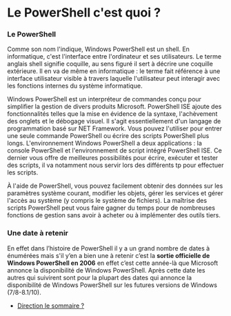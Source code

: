 # Le PowerShell c'est quoi ?

### Le PowerShell 

 

Comme son nom l'indique, Windows PowerShell est un shell. En informatique, c'est l'interface entre l'ordinateur et ses utilisateurs. Le terme anglais shell signifie coquille, au sens figuré il sert à décrire une coquille extérieure. Il en va de même en informatique : le terme fait référence à une interface utilisateur visible à travers laquelle l'utilisateur peut interagir avec les fonctions internes du système informatique. 

 

Windows PowerShell est un interpréteur de commandes conçu pour simplifier la gestion de divers produits Microsoft. PowerShell ISE ajoute des fonctionnalités telles que la mise en évidence de la syntaxe, l'achèvement des onglets et le débogage visuel. Il s'agit essentiellement d'un langage de programmation basé sur NET Framework. Vous pouvez l'utiliser pour entrer une seule commande PowerShell ou écrire des scripts PowerShell plus longs. L'environnement Windows PowerShell a deux applications : la console PowerShell et l'environnement de script intégré PowerShell ISE. Ce dernier vous offre de meilleures possibilités pour écrire, exécuter et tester des scripts, il va notamment nous servir lors des différents tp pour effectuer les scripts. 

 

À l'aide de PowerShell, vous pouvez facilement obtenir des données sur les paramètres système courant, modifier les objets, gérer les services et gérer l'accès au système (y compris le système de fichiers). La maîtrise des scripts PowerShell peut vous faire gagner du temps pour de nombreuses fonctions de gestion sans avoir à acheter ou à implémenter des outils tiers. 

### Une date à retenir  

 

En effet dans l’histoire de PowerShell il y a un grand nombre de dates à énumérées mais s'il y’en a bien une à retenir c’est la __sortie officielle de Windows PowerShell en 2006__ en effet c’est cette année-là que Microsoft annonce la disponibilité de Windows PowerShell. Après cette date les autres qui suivirent sont pour la plupart des dates qui annonce la disponibilité de Windows PowerShell sur les futures versions de Windows (7/8-8.1/10). 

- [Direction le sommaire ?](https://github.com/RonanF-lab/PowerShell/blob/main/README.md#sommaire)
